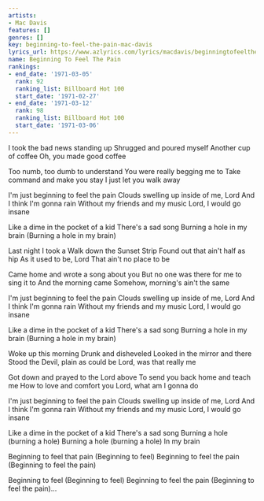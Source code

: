 ```yaml
---
artists:
- Mac Davis
features: []
genres: []
key: beginning-to-feel-the-pain-mac-davis
lyrics_url: https://www.azlyrics.com/lyrics/macdavis/beginningtofeelthepain.html
name: Beginning To Feel The Pain
rankings:
- end_date: '1971-03-05'
  rank: 92
  ranking_list: Billboard Hot 100
  start_date: '1971-02-27'
- end_date: '1971-03-12'
  rank: 98
  ranking_list: Billboard Hot 100
  start_date: '1971-03-06'
---
```


I took the bad news standing up
Shrugged and poured myself
Another cup of coffee
Oh, you made good coffee

Too numb, too dumb to understand
You were really begging me to
Take command and make you stay
I just let you walk away

I'm just beginning to feel the pain
Clouds swelling up inside of me, Lord
And I think I'm gonna rain
Without my friends and my music
Lord, I would go insane

Like a dime in the pocket of a kid
There's a sad song
Burning a hole in my brain
(Burning a hole in my brain)

Last night I took a
Walk down the Sunset Strip
Found out that ain't half as hip
As it used to be, Lord
That ain't no place to be

Came home and wrote a song about you
But no one was there for me to sing it to
And the morning came
Somehow, morning's ain't the same

I'm just beginning to feel the pain
Clouds swelling up inside of me, Lord
And I think I'm gonna rain
Without my friends and my music
Lord, I would go insane

Like a dime in the pocket of a kid
There's a sad song
Burning a hole in my brain
(Burning a hole in my brain)

Woke up this morning
Drunk and disheveled
Looked in the mirror and there
Stood the Devil, plain as could be
Lord, was that really me

Got down and prayed to the Lord above
To send you back home and teach me
How to love and comfort you
Lord, what am I gonna do

I'm just beginning to feel the pain
Clouds swelling up inside of me, Lord
And I think I'm gonna rain
Without my friends and my music
Lord, I would go insane

Like a dime in the pocket of a kid
There's a sad song
Burning a hole (burning a hole)
Burning a hole (burning a hole)
In my brain

Beginning to feel that pain
(Beginning to feel)
Beginning to feel the pain
(Beginning to feel the pain)

Beginning to feel
(Beginning to feel)
Beginning to feel the pain
(Beginning to feel the pain)...



